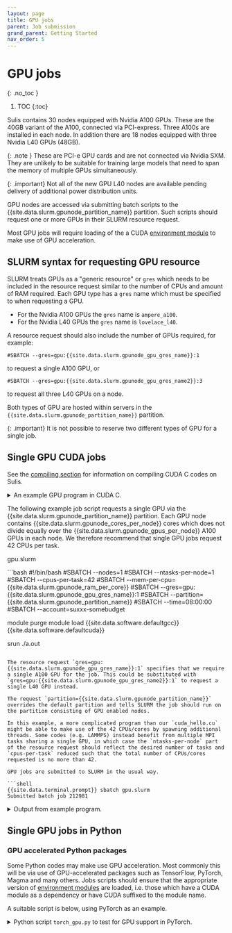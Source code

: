 ```yaml
---
layout: page
title: GPU jobs 
parent: Job submission
grand_parent: Getting Started
nav_order: 5
---
```


# GPU jobs
{: .no_toc }

1. TOC
{:toc}

Sulis contains 30 nodes equipped with Nvidia A100 GPUs. These are the 40GB variant of the A100, connected via PCI-express. Three A100s are installed in each node. In addition there are 18 nodes equipped with three Nvidia L40 GPUs (48GB). 

{: .note }
These are PCI-e GPU cards and are not connected via Nvidia SXM. They are unlikely to be suitable for training large models that need to span the memory of multiple GPUs simultaneously. 

{: .important}
Not all of the new GPU L40 nodes are available pending delivery of additional power distribution units.

GPU nodes are accessed via submitting batch scripts to the {{site.data.slurm.gpunode_partition_name}} partition. Such scripts should request one or more GPUs in their SLURM resource request.

Most GPU jobs will require loading of the a CUDA [environment module](../software/modules) to make use of GPU acceleration. 

## SLURM syntax for requesting GPU resource

SLURM treats GPUs as a "generic resource" or `gres` which needs to be included in the resource request similar to the number of CPUs and amount of RAM required. Each GPU type
has a `gres` name which must be specified to when requesting a GPU.

- For the Nvidia A100 GPUs the `gres` name is `ampere_a100`.
- For the Nvidia L40 GPUs the `gres` name is `lovelace_l40`.

A resource request should also include the number of GPUs required, for example:

```
#SBATCH --gres=gpu:{{site.data.slurm.gpunode_gpu_gres_name}}:1
```
to request a single A100 GPU, or 

```
#SBATCH --gres=gpu:{{site.data.slurm.gpunode_gpu_gres_name2}}:3
```
to request all three L40 GPUs on a node.

Both types of GPU are hosted within servers in the `{{site.data.slurm.gpunode_partition_name}}` partition.

{: .important}
It is not possible to reserve two different types of GPU for a single job.

## Single GPU CUDA jobs

See the [compiling section](../software/compiling) for information on compiling CUDA C codes on Sulis.

<details markdown="block" class="detail">
  <summary>An example GPU program in CUDA C.</summary>
An trivial example of a CUDA C program.

<p class="codeblock-label">cuda_hello.cu</p>
```c 
#include <stdio.h>
#include <cuda.h> 

int main() {

  printf("Hello world from the host\n");
  printf("Checking for CUDA devices...\n");


  int count;
  cudaError_t err;
  err = cudaGetDeviceCount(&count);
  if ( (count==0) || (err!=cudaSuccess) ) {
    printf("No CUDA supported devices are available in this system.\n");
    exit(EXIT_FAILURE);
  } else {
    printf("Found %d CUDA device(s) in this system\n",count);
  }

  cudaDeviceProp prop;
  int idev;
  for (idev=0;idev<count;idev++) {

    // Call another CUDA helper function to populate prop
    err = cudaGetDeviceProperties(&prop,idev);
    if ( err!=cudaSuccess ) {
      printf("Error getting device properties\n");
      exit(EXIT_FAILURE);
    }

    printf("Device %d : %s\n",idev,prop.name);

  }

  err = cudaGetDevice(&idev);
  if ( err!=cudaSuccess ) {
    printf("Error identifying active device\n");
    exit(EXIT_FAILURE);
  }
  printf("Using device %d\n",idev);

  return(EXIT_SUCCESS);

}
``` 
This might be compiled into the executable `a.out` via:
```bash
{{site.data.terminal.prompt}} module load {{site.data.software.defaultgcc}} {{site.data.software.defaultcuda}}
{{site.data.terminal.prompt}} nvcc -arch=sm_80 -arch=sm_89 cuda_hello.cu
```
Note that we've specified the compute capability of both GPU types when compiling. 

</details>

The following example job script requests a single GPU via the {{site.data.slurm.gpunode_partition_name}} partition. Each GPU node contains {{site.data.slurm.gpunode_cores_per_node}} cores which does not divide equally over the {{site.data.slurm.gpunode_gpus_per_node}} A100 GPUs in each node. We therefore recommend that single GPU jobs request 42 CPUs per task. 

<p class="codeblock-label">gpu.slurm</p>
```bash
#!/bin/bash
#SBATCH --nodes=1
#SBATCH --ntasks-per-node=1
#SBATCH --cpus-per-task=42
#SBATCH --mem-per-cpu={{site.data.slurm.gpunode_ram_per_core}}
#SBATCH --gres=gpu:{{site.data.slurm.gpunode_gpu_gres_name}}:1
#SBATCH --partition={{site.data.slurm.gpunode_partition_name}}
#SBATCH --time=08:00:00
#SBATCH --account=suxxx-somebudget

module purge
module load {{site.data.software.defaultgcc}} {{site.data.software.defaultcuda}}

srun ./a.out
```

The resource request `gres=gpu:{{site.data.slurm.gpunode_gpu_gres_name}}:1` specifies that we require a single A100 GPU for the job. This could be substituted with `gres=gpu:{{site.data.slurm.gpunode_gpu_gres_name2}}:1` to request a single L40 GPU instead.

The request `partition={{site.data.slurm.gpunode_partition_name}}` overrides the default partition and tells SLURM the job should run on the partition consisting of GPU enabled nodes. 

In this example, a more complicated program than our `cuda_hello.cu` might be able to make use of the 42 CPUs/cores by spawning additional threads. Some codes (e.g. LAMMPS) instead benefit from multiple MPI tasks sharing a single GPU, in which case the `ntasks-per-node` part of the resource request should reflect the desired number of tasks and `cpus-per-task` reduced such that the total number of CPUs/cores requested is no more than 42.

GPU jobs are submitted to SLURM in the usual way.

```shell
{{site.data.terminal.prompt}} sbatch gpu.slurm
Submitted batch job 212981
```

<details markdown="block" class="detail">
  <summary>Output from example program.</summary>
```shell
{{site.data.terminal.prompt}} cat slurm-212981.out
Hello world from the host
Checking for CUDA devices...
Found 1 CUDA device(s) in this system
Device 0 : A100-PCIE-40GB
Using device 0
```
Note that our program only identified a single GPU despite their being 3 in the node. Only the GPU allocated to us by SLURM is visible.

</details>

## Single GPU jobs in Python

### GPU accelerated Python packages

Some Python codes may make use GPU acceleration. Most commonly this will be via use of GPU-accelerated packages such as TensorFlow, PyTorch, Magma and many others. Jobs scripts should ensure that the appropriate version of [environment modules](../software/modules) are loaded, i.e. those which have a CUDA module as a dependency or have CUDA suffixed to the module name. 

A suitable script is below, using PyTorch as an example.

<details markdown="block" class="detail">
  <summary>Python script <code>torch_gpu.py</code>  to test for GPU support in PyTorch.</summary>
This trivial script imports the PyTorch package and checks if the imported build
of has GPU acceleration available.

<p class="codeblock-label">torch_gpu.py</p>
```python
import torch

if torch.torch.cuda.is_available():
    print("Imported PyTorch package was built with GPU support")
else:
    print("Imported PyTorch package was NOT built with GPU support")
``` 
</details>

This can be executed on a GPU node with the following SLURM job script.

<p class="codeblock-label">torch_gpu.slurm</p>
```bash
#!/bin/bash
#SBATCH --nodes=1
#SBATCH --ntasks-per-node=1
#SBATCH --cpus-per-task=42
#SBATCH --mem-per-cpu={{site.data.slurm.gpunode_ram_per_core}}
#SBATCH --gres=gpu:1
#SBATCH --partition={{site.data.slurm.gpunode_partition_name}}
#SBATCH --time=08:00:00
#SBATCH --account=suxxx-somebudget

module purge
module load {{site.data.software.defaultfoss}}
module load PIP-PyTorch/{{site.data.software.PyTorchversion}}

srun python torch_gpu.py
```

This script should report a positive result!

<!-->

<details markdown="block" class="detail">
  <summary>Python script <code>tf_gpu.py</code>  to test for GPU support in TensorFlow.</summary>
This trivial script imports the TensorFlow package and checks if the imported build
of TensorFlow is built to use GPU acceleration.

<p class="codeblock-label">tf_gpu.py</p>
```python
import tensorflow as tf

if tf.test.is_built_with_cuda():
    print("Imported TensorFlow package was built with GPU support")
else:
    print("Imported TensorFlow package was NOT built with GPU support")
``` 
</details>

This can be executed on a GPU node with the following SLURM job script.

<p class="codeblock-label">tf_gpu.slurm</p>
```bash
#!/bin/bash
#SBATCH --nodes=1
#SBATCH --ntasks-per-node=1
#SBATCH --cpus-per-task=42
#SBATCH --mem-per-cpu={{site.data.slurm.gpunode_ram_per_core}}
#SBATCH --gres=gpu:{{site.data.slurm.gpunode_gpu_gres_name}}:1
#SBATCH --partition={{site.data.slurm.gpunode_partition_name}}
#SBATCH --time=08:00:00
#SBATCH --account=suxxx-somebudget

module purge
module load {{site.data.software.defaultgcc}} {{site.data.software.defaultcuda}} {{site.data.software.defaultmpi}}
module load TensorFlow/2.5.0 

srun python tf_gpu.py
```
Note that omitting {{site.data.software.defaultcuda}} from the first `module load` command would use a toolchain that is not GPU enabled. The second `module load` would then import a build of TensorFlow which is not GPU enabled. 

-->

### Using GPUs directly in Python code


Some workflows may involve GPU-accelerated code written in Python. This may take the form of Python functions executed as kernels on the GPU device using [Numba](https://numba.pydata.org/), or drop-in replacements for compute-intensive NumPy and SciPy operations such as those implemented in [CuPy](https://cupy.dev/). These can be executed in job scripts provided the appropriate packages are loaded as [environment modules](../software/modules). 

<details markdown="block" class="detail">
  <summary>Example script using CuPy interace to CUDA <code>cupy_api.py</code>.</summary>
This script replicates the compiled CUDA C example above.

<p class="codeblock-label">cupy_api.py</p>
```python
import cupy as cp

print("Hello world from the host")
print("Checking for CUDA devices...")

count = cp.cuda.runtime.getDeviceCount()

if count<1:
    print("No CUDA supported devices are available in this system.")
else:
    print("Found %d CUDA device(s) in this system." % count)
    
for idev in range(count):
    prop = cp.cuda.runtime.getDeviceProperties(idev)        
    print("Device %d %s" % (idev, prop['name'].decode()));

idev = cp.cuda.runtime.getDevice();
print("Using device %d" %idev);
``` 
</details>

The following SLURM job script is suitable for a Python code written to use a single GPU in CuPy. Other packages such as [Numba](https://numba.pydata.org/) or [PyCUDA](https://documen.tician.de/pycuda/) might be used instead. 

<p class="codeblock-label">cupy.slurm</p>
```bash
#!/bin/bash
#SBATCH --nodes=1
#SBATCH --ntasks-per-node=1
#SBATCH --cpus-per-task=42
#SBATCH --mem-per-cpu={{site.data.slurm.gpunode_ram_per_core}}
#SBATCH --gres=gpu:{{site.data.slurm.gpunode_gpu_gres_name}}:1
#SBATCH --partition={{site.data.slurm.gpunode_partition_name}}
#SBATCH --time=08:00:00
#SBATCH --account=suxxx-somebudget

module purge
module load {{site.data.software.defaultgcc}} {{site.data.software.defaultmpi}}
module load {{site.data.software.CuPy}}

srun python cupy_api.py
```

Here the 42 CPUs/cores available to the job (or some subset thereof) could be used for a multiprocessing pool or a set of workers which all share access to the single GPU. This might be appropriate for workloads in which a set of serial calculations benefit from GPU acceleration but cannot effectively make use of a whole A100.

## Single node, multi-GPU 

Some scientific packages will support use of multiple GPUs out of the box and handle assignment of GPUs to tasks or CPUs/threads automatically or via user input to the software.

In other cases you may need to provide additional information to `srun` to indicate how the available GPUs should be shared across the elements of your calculation. Two examples follow, which are not intended to be exhaustive. The examples use CuPy to interact with the GPU for illustrative purposes, but other methods will likely be more appropriate in many cases.

### Multiprocessing pool with shared GPUs

This example uses a whole GPU node to create a Python multiprocessing pool of 18 workers which equally share the available 3 GPUs within a node.

<details markdown="block" class="detail">
  <summary>Example <code>mp_gpu_pool.py</code>.</summary>
This trivial example demonstrates a multiprocessing pool in which the available GPUs are shared equally across the pool. Note that the programmer must calculate which device `idev` is to be used by which member of the pool `procid` and set that device as active for the current process. The function `f(i)` returns which processor in the pool and which GPU was used.

The number of processors available for the pool is set by interrogating the environment variable `SLURM_CPUS_PER_TASK`.

<p class="codeblock-label">mp_gpu_pool.py</p>
```python
import sys
import os
import multiprocessing as mp
import cupy as cp

def f(i):

    ngpus = cp.cuda.runtime.getDeviceCount()
    proc  = mp.current_process()
    procid = proc._identity[0]    
    idev   = procid%ngpus # which gpu device to use
    cp.cuda.runtime.setDevice(idev)
    print("proc %s processing input %d using GPU %d" % (proc.name, i, idev))
    return (procid, idev)
     
if __name__ == '__main__':

    p = int(os.environ['SLURM_CPUS_PER_TASK'])
    input_list = range(100)
    
    # Evaluate f for all inputs using a pool of processes
    with mp.Pool(p) as my_pool:
        print(my_pool.map(f, input_list))
```
</details>

In SLURM terminology this is a single task, using 18 CPUs and 3 GPUs. Note that the following script sets `cpus-per-task=42` in the resource request so that the pool of 18 processes has the entire RAM of the node available. 

<p class="codeblock-label">gpu_pool.slurm</p>
```bash
#!/bin/bash
#SBATCH --nodes=1
#SBATCH --ntasks-per-node=1
#SBATCH --cpus-per-task=42
#SBATCH --mem-per-cpu={{site.data.slurm.gpunode_ram_per_core}}
#SBATCH --gres=gpu:{{site.data.slurm.gpunode_gpu_gres_name}}:3
#SBATCH --partition={{site.data.slurm.gpunode_partition_name}}
#SBATCH --time=08:00:00
#SBATCH --account=suxxx-somebudget

module purge
module load {{site.data.software.defaultgcc}} {{site.data.software.defaultmpi}}
module load {{site.data.software.CuPy}} 

srun -n 1 -G 3 -c 18 --cpus-per-gpu=6 python mp_gpu_pool.py
```
As per earlier examples, one could replace `{{site.data.slurm.gpunode_gpu_gres_name}}` with `{{site.data.slurm.gpunode_gpu_gres_name2}}` to request L40 rather than A100 GPUs, or simply specify `--gres=gpu:3` to request three GPUs of either type.


### MPI application with one GPU per task

Alternatively you may have an MPI program in which each of 3 tasks can effectively utilise an entire GPU. 

<details markdown="block" class="detail">
  <summary>An example MPI GPU program in Python <code>mpi_gpu.py</code>.</summary>
Here each MPI task uses the GPU with id equal its rank.

<p class="codeblock-label">mpi_gpu.py</p>
```python
from mpi4py import MPI
import cupy as cp

comm = MPI.COMM_WORLD
my_rank = comm.Get_rank()
idev = my_rank

cp.cuda.runtime.setDevice(idev)
prop = cp.cuda.runtime.getDeviceProperties(idev)

print("MPI rank %d using GPU : %s_%d" % (my_rank, prop['name'].decode(),idev))

MPI.Finalize()
``` 
</details>


<p class="codeblock-label">mpi_gpu.slurm</p>
```bash
#!/bin/bash
#SBATCH --nodes=1
#SBATCH --ntasks-per-node=3
#SBATCH --cpus-per-task=42
#SBATCH --mem-per-cpu={{site.data.slurm.gpunode_ram_per_core}}
#SBATCH --gres=gpu:{{site.data.slurm.gpunode_gpu_gres_name}}:3
#SBATCH --partition={{site.data.slurm.gpunode_partition_name}}
#SBATCH --time=08:00:00
#SBATCH --account=suxxx-somebudget

module purge
module load {{site.data.software.defaultgcc}} {{site.data.software.defaultmpi}}
module load {{site.data.software.mpi4pymodule}}
module load {{site.data.software.CuPy}}

srun -n 3 -G 3 --gpus-per-task=1 python mpi_gpu.py
```
Here each MPI task uses only one of the 42 CPUs allocated by task by SLURM, and one GPU. In other scenarios it might be sensible for each MPI task to use multiple CPUs via threading of spawning of subprocesses. See the [hybrid jobs](hybrid) section for more information.


## Multi-node GPU jobs

Jobs using more than three GPUs are possible by making a SLURM resource request for multiple nodes in the `{{site.data.slurm.gpunode_partition_name}}` partition. Users should be aware of the following.

- Use of multiple GPU nodes may be desirable to increase concurrency when processing a large batch of smaller calculations which collectively constitute a single job/workflow. This might be accomplished in a number of ways, e.g. a loosely coupled MPI application or a Python script which uses Dask to distribute independent calculations over a pool of GPU-enabled resource. See the [Ensemble Computing](../../advanced/ensemble) section of this documentation for examples.

- The GPU hardware configuration in Sulis is not optimised nor intended for workloads which require very high bandwidth communication between multiple  GPUs. Other tier 2 services, in particular [JADE II](https://www.jade.ac.uk/), [Baskerville](https://www.baskerville.ac.uk/) or [Bede](https://n8cir.org.uk/supporting-research/facilities/nice/) are much more likely to be appropriate for such workflows.

